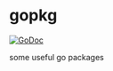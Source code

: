 # gopkg

[![GoDoc](https://godoc.org/github.com/hargeek/gopkg?status.svg)](https://pkg.go.dev/github.com/hargeek/gopkg)

some useful go packages
